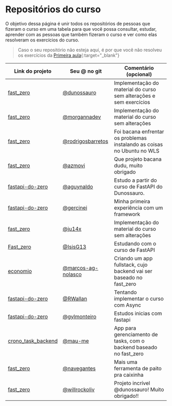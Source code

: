 # Repositórios do curso

O objetivo dessa página é unir todos os repositórios de pessoas que fizeram o curso em uma tabela para que você possa consultar, estudar, aprender com as pessoas que também fizeram o curso e ver como elas resolveram os exercícios do curso.

> Caso o seu repositório não esteja aqui, é por que você não resolveu os exercícios da [Primeira aula](https://github.com/dunossauro/fastapi-do-zero/issues/91){:target="_blank"}


| Link do projeto                                                    | Seu @ no git                                               | Comentário (opcional)                                                   |
|--------------------------------------------------------------------|------------------------------------------------------------|-------------------------------------------------------------------------|
| [fast_zero](https://github.com/dunossauro/fast_zero)               | [@dunossauro](https://github.com/dunossauro)               | Implementação do material do curso sem alterações e sem exercícios      |
| [fast_zero](https://github.com/morgannadev/curso-fast-api)         | [@morgannadev](https://github.com/morgannadev)             | Implementação do material do curso sem alterações                       |
| [fast_zero](https://github.com/rodrigosbarretos/fast_zero)         | [@rodrigosbarretos](https://github.com/rodrigosbarretos)   | Foi bacana enfrentar os problemas instalando as coisas no Ubuntu no WLS |
| [fast_zero](https://github.com/azmovi/fast-zero)                   | [@azmovi](https://github.com/azmovi)                       | Que projeto bacana dudu, muito obrigado                                 |
| [fastapi-do-zero](https://github.com/aguynaldo/fastapi-do-zero/)   | [@aguynaldo](https://github.com/aguynaldo)                 | Estudo a partir do curso de FastAPI do Dunossauro.                      |
| [fastapi-do-zero](https://github.com/Gercinei/fast_zero)           | [@gercinei](https://github.com/gercinei)                   | Minha primeira experiência com um framework                             |
| [fast_zero](https://github.com/ju14x/fast_zero)                    | [@ju14x](https://github.com/ju14x)                         | Implementação do material do curso sem alterações                       |
| [Fast_zero](https://github.com/IsisG13/fastAPI-zero)               | [@IsisG13](https://github.com/IsisG13)                     | Estudando com o curso de FastAPI                                        |
| [economio](https://github.com/marcos-ab-nolasco/economio)          | [@marcos-ag-nolasco](https://github.com/marcos-ab-nolasco) | Criando um app fullstack, cujo backend vai ser baseado no fast_zero     |
| [fastapi-do-zero](https://github.com/RWallan/fastapi-do-zero)      | [@RWallan](https://github.com/RWallan)                     | Tentando implementar o curso com Async                                  |
| [fastapi-do-zero](https://github.com/gylmonteiro/study_fast_api)   | [@gylmonteiro](https://github.com/gylmonteiro)             | Estudos inicias com fastapi                                             |
| [crono_task_backend](https://github.com/mau-me/crono_task_backend) | [@mau-me](https://github.com/mau-me)                       | App para gerenciamento de tasks, com o backend baseado no fast_zero     |
| [fast_zero](https://github.com/navegantes/fast_zero.git)           | [@navegantes](https://github.com/navegantes)               | Mais uma ferramenta de paito pra caixinha                               |
| [fast_zero](https://github.com/willrockoliv/fast_zero)             | [@willrockoliv](https://github.com/willrockoliv)           | Projeto incrível @dunossauro! Muito obrigado!!                          |


